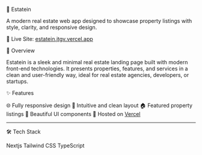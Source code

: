 🏡 Estatein

A modern real estate web app designed to showcase property listings with style, clarity, and responsive design.

🔗 Live Site: [estatein.jtgv.vercel.app](https://estatein.jtgv.vercel.app)

📌 Overview

Estatein is a sleek and minimal real estate landing page built with modern front-end technologies. It presents properties, features, and services in a clean and user-friendly way, ideal for real estate agencies, developers, or startups.


✨ Features

🌐 Fully responsive design
🧭 Intuitive and clean layout
🏠 Featured property listings
🎨 Beautiful UI components
🚀 Hosted on [Vercel](https://vercel.com)

---

🛠 Tech Stack

Nextjs
Tailwind CSS
TypeScript
